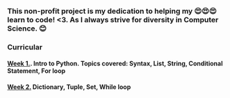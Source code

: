 ### This non-profit project is my dedication to helping my 😍😍😍 learn to code! <3. As I always strive for diversity in Computer Science. 😊

### Curricular
#### [Week 1.](https://github.com/tringuyen-2024/Data-Analytics-with-Python/tree/main/Data%20Analytics%20with%20Python/Week%201). Intro to Python. Topics covered: Syntax, List, String, Conditional Statement, For loop
#### [Week 2.](https://github.com/tringuyen-2024/Data-Analytics-with-Python/tree/main/Data%20Analytics%20with%20Python/Week%202) Dictionary, Tuple, Set, While loop
